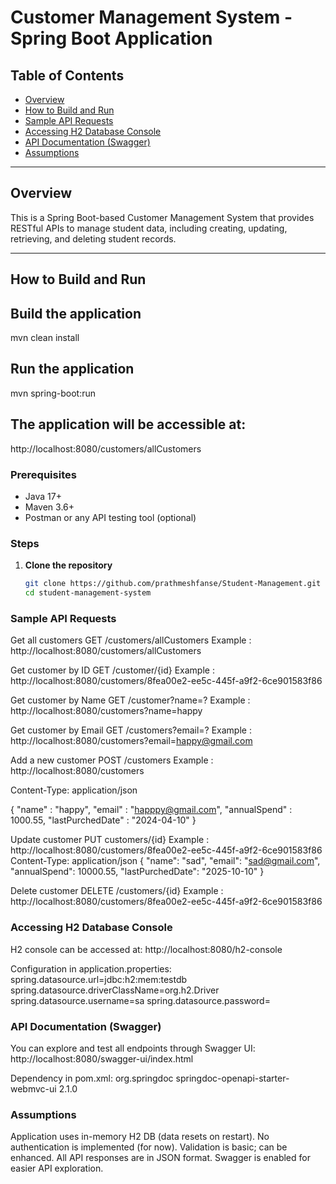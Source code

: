 # Customer Management System - Spring Boot Application

## Table of Contents
- [Overview](#overview)
- [How to Build and Run](#how-to-build-and-run)
- [Sample API Requests](#sample-api-requests)
- [Accessing H2 Database Console](#accessing-h2-database-console)
- [API Documentation (Swagger)](#api-documentation-swagger)
- [Assumptions](#assumptions)

---

## Overview
This is a Spring Boot-based Customer Management System that provides RESTful APIs to manage student data, including creating, updating, retrieving, and deleting student records.

---

## How to Build and Run

## Build the application
mvn clean install

## Run the application
mvn spring-boot:run

## The application will be accessible at:
http://localhost:8080/customers/allCustomers

### Prerequisites
- Java 17+  
- Maven 3.6+  
- Postman or any API testing tool (optional)

### Steps
1. **Clone the repository**
   ```bash
   git clone https://github.com/prathmeshfanse/Student-Management.git
   cd student-management-system

### Sample API Requests

Get all customers 
GET /customers/allCustomers
 Example : http://localhost:8080/customers/allCustomers

Get customer by ID
GET /customer/{id}
 Example : http://localhost:8080/customers/8fea00e2-ee5c-445f-a9f2-6ce901583f86

Get customer by Name
GET /customer?name=?
 Example : http://localhost:8080/customers?name=happy

Get customer by Email
GET /customers?email=?
 Example : http://localhost:8080/customers?email=happy@gmail.com

Add a new customer
POST /customers
 Example : http://localhost:8080/customers

Content-Type: application/json

{
    "name" : "happy",
    "email" : "happpy@gmail.com",
    "annualSpend" : 1000.55,
    "lastPurchedDate" : "2024-04-10"
}

Update customer
PUT customers/{id}
 Example : http://localhost:8080/customers/8fea00e2-ee5c-445f-a9f2-6ce901583f86
Content-Type: application/json
{
         "name": "sad",
        "email": "sad@gmail.com",
        "annualSpend": 10000.55,
        "lastPurchedDate": "2025-10-10"
}

Delete customer
DELETE /customers/{id}
 Example : http://localhost:8080/customers/8fea00e2-ee5c-445f-a9f2-6ce901583f86

### Accessing H2 Database Console

H2 console can be accessed at:
 http://localhost:8080/h2-console

Configuration in application.properties:
    spring.datasource.url=jdbc:h2:mem:testdb
    spring.datasource.driverClassName=org.h2.Driver
    spring.datasource.username=sa
    spring.datasource.password=

### API Documentation (Swagger)

You can explore and test all endpoints through Swagger UI:
 http://localhost:8080/swagger-ui/index.html
 
Dependency in pom.xml:
<dependency>
    <groupId>org.springdoc</groupId>
    <artifactId>springdoc-openapi-starter-webmvc-ui</artifactId>
    <version>2.1.0</version>
</dependency>

### Assumptions

Application uses in-memory H2 DB (data resets on restart).
No authentication is implemented (for now).
Validation is basic; can be enhanced.
All API responses are in JSON format.
Swagger is enabled for easier API exploration.
